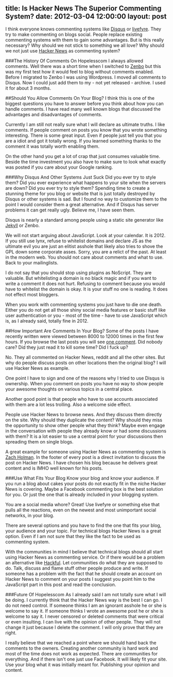 title: Is Hacker News The Superior Commenting System?
date: 2012-03-04  12:00:00
layout: post
---
I think everyone knows commenting systems like [Disqus][1] or [livefyre][2].
They try to make commenting on blogs social. People replace existing 
commenting systems with them to gain some advantages. But is this really
necessary? Why should we not stick to something we all love? Why should
we not just use [Hacker News][8] as commenting system?
<!--MORE-->

###The History Of Comments On Hopelesscom
I always allowed comments. Well there was a short time when I switched
to [Zenbo][3] but this was my first test how it would feel to blog without
comments enabled. Before I migrated to Zenbo I was using Wordpress.
I moved all comments to Disqus. Now I could just add them to my -
not yet released - archive. I used it for about 3 months.

##Should You Allow Comments On Your Blog?
I think this is one of the biggest questions you have to answer before
you think about how you can handle comments. I have read many well
known blogs that discussed the advantages and disadvantages of comments.

Currently I am still not really sure what I will declare as ultimate truths.
I like comments. If people comment on posts you know that you wrote something
interesting. There is some great input. Even if people just tell you that
you are a idiot and got it totally wrong. If you learned something thanks
to the comment it was totally worth enabling them.

On the other hand you get a lot of crap that just consumes valuable time.
Beside the time investment you also have to make sure to look what
exactly was posted if you care about your Google ranking.

###Why Disqus And Other Systems Just Suck
Did you ever try to style them? Did you ever experience what happens to
your site when the servers are down? Did you ever try to style them?
Spending time to create a stunning theme for you blog or website that
is just totally destroyed by Disqus or other systems is sad. But I found
no way to customize them to the point I would consider them a great
alternative. And if Disqus has server problems it can get really ugly.
Believe me, I have seen them.

Disqus is nearly a standard among people using a static site generator
like [Jekyll][4] or Zenbo.

We will not start arguing about JavaScript. Look at your calendar. It is
2012. If you still use lynx, refuse to whitelist domains and declare JS
as the ultimate evil you are just an elitist asshole that likely also
tries to shove the GPL down some corporate asses. Sorry, you are a relict
of the past. At least in the modern web. You should not care about
comments and what to use. Back to your mailinglists.

I do not say that you should stop using plugins as NoScript. They are
valuable. But whitelisting a domain is no black magic and if you want
to write a comment it does not hurt. Refusing to comment because you
would have to whitelist the domain is okay. It is your stuff no one is 
reading. It does not effect most bloggers.

When you work with commenting systems you just have to die one death.
Either you do not get all those shiny social media features or basic
stuff like user authentication or you - most of the time - have to use
JavaScript which is, as I already said, totally fine in 2012.

##How Important Are Comments In Your Blog?
Some of the posts I have recently written were viewed between 8000 to
12000 times in the first few hours. If you browse the last posts you
will see [one comment][5]. Did nobody care? Did they just read it to
kill some time? Did I fuck up?

No. They all commented on Hacker News, reddit and all the other sites.
But why do people discuss posts on other locations then the original
blog? I will use Hacker News as example.

One point I have to sign and one of the reasons why I tried to use
Disqus is ownership. When you comment on posts you have no way to
show people your awesome thoughts on various topics in a central place.

Another good point is that people who have to use accounts associated
with them are a lot less trolling. Also a welcome side effect.

People use Hacker News to browse news. And they discuss them directly
on the site. Why should they duplicate the content? Why should they
miss the opportunity to show other people what they think? Maybe even
engage in the conversation with people they already know or had some
discussions with them? It is a lot easier to use a central point for
your discussions then spreading them on single blogs.

A great example for someone using Hacker News as commenting system is
[Zach Holman][6]. In the footer of every post is a direct invitation
to discuss the post on Hacker News. I have chosen his blog because he
delivers great content and is IMHO well known for his posts.

###Use What Fits Your Blog
Know your blog and know your audience. If you run a blog about cakes
your posts do not exactly fit in the niche Hacker News is covering.
Maybe a Facebook commenting box is the best solution for you. Or just
the one that is already included in your blogging system.

You are a social media whore? Great! Use livefyre or something else
that pulls all the reactions, even on the newest and most unimportant
social networks, in your blog.

There are several options and you have to find the one that fits your blog,
your audience and your topic. For technical blogs Hacker News is a great
option. Even if I am not sure that they like the fact to be used as
commenting system.

With the communities in mind I believe that technical blogs should all
start using Hacker News as commenting service. Or if there would be a
problem an alternative like [Hackful][7]. Let communities do what they
are supposed to do. Talk, discuss and flame stuff other people produce
and write. If someone has a problem with the fact that he should create
an account on Hacker News to comment on your posts I suggest you point
him to the JavaScript part in this post and read the conclusion.

###Future Of Hopelesscom
As I already said I am not totally sure what I will be doing. I currently
think that the Hacker News way is the best I can go. I do not need
control. If someone thinks I am an ignorant asshole he or she is welcome
to say it. If someone thinks I wrote an awesome post he or she is
welcome to say it. I never censored or deleted comments that were critical
or even insulting. I can live with the opinion of other people. They will
not change it just because I delete the comment. I will only prove that
they are right.

I really believe that we reached a point where we should hand back the
comments to the owners. Creating another community is hard work and
most of the time does not work as expected. There are communities for
everything. And if there isn't one just use Facebook. It will likely fit
your site. Use your blog what it was initially meant for. Publishing
your opinion and content.

[1]: http://disqus.com/
[2]: http://livefyre.com/
[3]: https://github.com/fallenhitokiri/Zenbo
[4]: https://github.com/mojombo/jekyll
[5]: http://www.hopelesscom.de/2012/2/27/firefox_is_the_new_enemy.html
[6]: http://zachholman.com/
[7]: http://hackful.com/
[8]: http://news.ycombinator.com/
